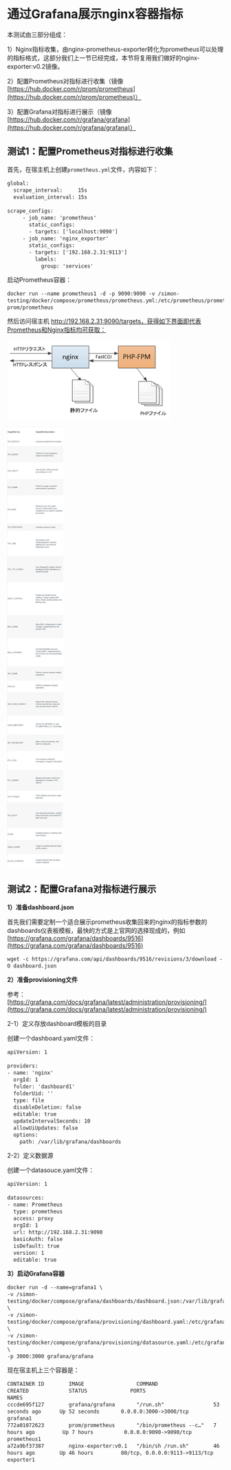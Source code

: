 # 通过Grafana展示nginx容器指标

本测试由三部分组成：

1）Nginx指标收集，由nginx-prometheus-exporter转化为prometheus可以处理的指标格式，这部分我们上一节已经完成，本节将复用我们做好的nginx-exporter:v0.2镜像。

2）配置Prometheus对指标进行收集（镜像[https://hub.docker.com/r/prom/prometheus](https://hub.docker.com/r/prom/prometheus)）

3）配置Grafana对指标进行展示（镜像[https://hub.docker.com/r/grafana/grafana](https://hub.docker.com/r/grafana/grafana)）

## **测试1：配置Prometheus对指标进行收集**

首先，在宿主机上创建`prometheus.yml`文件，内容如下：

```text
global:
  scrape_interval:     15s
  evaluation_interval: 15s

scrape_configs:
     - job_name: 'prometheus'
       static_configs:
       - targets: ['localhost:9090']
     - job_name: 'nginx_exporter'
       static_configs:
       - targets: ['192.168.2.31:9113']
         labels:
           group: 'services'
```

启动Prometheus容器：

```text
docker run --name prometheus1 -d -p 9090:9090 -v /simon-testing/docker/compose/prometheus/prometheus.yml:/etc/prometheus/prometheus.yml prom/prometheus
```

然后访问宿主机 http://192.168.2.31:9090/targets，获得如下界面即代表Prometheus和Nginx指标均可获取：

![](../.gitbook/assets/image%20%285%29.png)

![&#x4F7F;&#x7528;Nginx&#x6307;&#x6807;&#x540D;&#x79F0;&#x80FD;&#x5728;Prometheus&#x7ED8;&#x5236;&#x51FA;&#x7B80;&#x5355;&#x56FE;&#x8868;](../.gitbook/assets/image%20%281%29.png)

## 测试2：配置Grafana对指标进行展示

**1）准备dashboard.json**

首先我们需要定制一个适合展示prometheus收集回来的nginx的指标参数的dashboards仪表板模板，最快的方式是上官网的选择现成的，例如[https://grafana.com/grafana/dashboards/9516](https://grafana.com/grafana/dashboards/9516)

```text
wget -c https://grafana.com/api/dashboards/9516/revisions/3/download -O dashboard.json
```

**2）准备provisioning文件**

参考：[https://grafana.com/docs/grafana/latest/administration/provisioning/](https://grafana.com/docs/grafana/latest/administration/provisioning/)

2-1）定义存放dashboard模板的目录

创建一个dashboard.yaml文件：

```text
apiVersion: 1

providers:
- name: 'nginx'
  orgId: 1
  folder: 'dashboard1'
  folderUid: ''
  type: file
  disableDeletion: false
  editable: true
  updateIntervalSeconds: 10
  allowUiUpdates: false
  options:
    path: /var/lib/grafana/dashboards
```

2-2）定义数据源

创建一个datasouce.yaml文件：

```text
apiVersion: 1

datasources:
- name: Prometheus
  type: prometheus
  access: proxy
  orgId: 1
  url: http://192.168.2.31:9090
  basicAuth: false
  isDefault: true
  version: 1
  editable: true
```

**3）启动Grafana容器**

```text
docker run -d --name=grafana1 \
-v /simon-testing/docker/compose/grafana/dashboards/dashboard.json:/var/lib/grafana/dashboards/dashboard.json \
-v /simon-testing/docker/compose/grafana/provisioning/dashboard.yaml:/etc/grafana/provisioning/dashboards/dashboard.yaml \
-v /simon-testing/docker/compose/grafana/provisioning/datasource.yaml:/etc/grafana/provisioning/datasources/datasource.yaml \
-p 3000:3000 grafana/grafana
```

现在宿主机上三个容器是：

```text
CONTAINER ID        IMAGE                 COMMAND                  CREATED             STATUS              PORTS                            NAMES
cccde695f127        grafana/grafana       "/run.sh"                53 seconds ago      Up 52 seconds       0.0.0.0:3000->3000/tcp           grafana1
772a01072623        prom/prometheus       "/bin/prometheus --c…"   7 hours ago         Up 7 hours          0.0.0.0:9090->9090/tcp           prometheus1
a72a9bf37387        nginx-exporter:v0.1   "/bin/sh /run.sh"        46 hours ago        Up 46 hours         80/tcp, 0.0.0.0:9113->9113/tcp   exporter1
```





